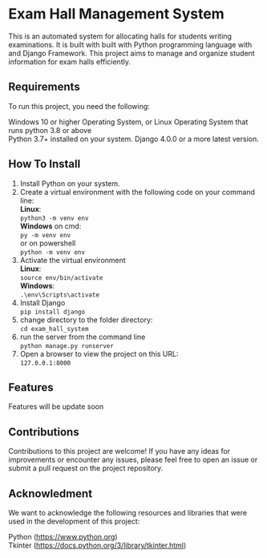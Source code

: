 # Exam Hall Management System
This is an automated system for allocating halls for students writing examinations.
It is built with built with Python programming language with and Django Framework. This project aims to manage and organize student information for exam halls efficiently.

## Requirements
To run this project, you need the following:

Windows 10 or higher Operating System, or Linux Operating System that runs python 3.8 or above    
Python 3.7+ installed on your system.
Django 4.0.0 or a more latest version.

## How To Install
1. Install Python on your system.
2. Create a virtual environment with the following code on your command line:  
   **Linux**:  
   `python3 -m venv env`  
   **Windows** on cmd:    
   `py -m venv env`  
   or on powershell  
   `python -m venv env`  
4. Activate the virtual environment  
   **Linux**:  
  `source env/bin/activate`  
   **Windows**:  
   `.\env\Scripts\activate`  
5. Install Django  
   `pip install django`   
6. change directory to the folder directory:  
   `cd exam_hall_system`  
7. run the server from the command line  
   `python manage.py runserver`  
8. Open a browser to view the project on this URL:  
   `127.0.0.1:8000`  

## Features
Features will be update soon

## Contributions
Contributions to this project are welcome! If you have any ideas for improvements or encounter any issues, please feel free to open an issue or submit a pull request on the project repository.

## Acknowledment
We want to acknowledge the following resources and libraries that were used in the development of this project:

Python (https://www.python.org)  
Tkinter (https://docs.python.org/3/library/tkinter.html)
